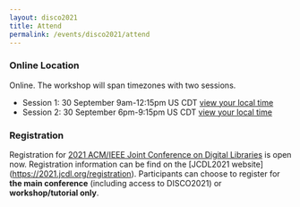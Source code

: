 ```yaml
---
layout: disco2021
title: Attend
permalink: /events/disco2021/attend
---
```

### Online Location
Online. The workshop will span timezones with two sessions.

- Session 1: 30 September 9am-12:15pm US CDT [view your local time](https://www.timeanddate.com/worldclock/fixedtime.html?iso=20210930T09&p1=5158&ah=3&am=15)
- Session 2: 30 September 6pm-9:15pm US CDT [view your local time](https://www.timeanddate.com/worldclock/fixedtime.html?iso=20210930T18&p1=5158&ah=3&am=15)

### Registration
Registration for [2021 ACM/IEEE Joint Conference on Digital Libraries](https://2021.jcdl.org) is open now. Registration information can be find on the [JCDL2021 website] (https://2021.jcdl.org/registration). Participants can choose to register for **the main conference** (including access to DISCO2021) or **workshop/tutorial only**.
